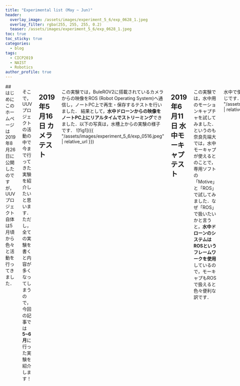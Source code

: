 ```yaml
---
title: "Experimental list (May ~ Jun)"
header:
  overlay_image: /assets/images/experiment_5_6/exp_0628_1.jpeg
  overlay_filter: rgba(255, 255, 255, 0.2)
  teaser: /assets/images/experiment_5_6/exp_0628_1.jpeg
toc: true
toc_sticky: true
categories:
  - blog
tags:
  - CICP2019
  - NAIST
  - Robotics
author_profile: true
---
```

<div class="row">

<div class="medium-12  columns" markdown="1">
## はじめに
このホームページは2019年8月26日に公開したのですが，UUVプロジェクト自体は5月頃から色々と活動を行ってきました．

そこで，UUVプロジェクトの活動の中で今まで行ってきた実験を紹介したいと思います．ただし，全ての実験を書くと内容が多くなってしまうので，今回の記事では**5~6月**に行った実験を紹介します！

## 2019年5月16日 カメラテスト
この実験では，BuleROV2に搭載されているカメラからの映像をROS (Robot Operating System)へ通信し，ノートPC上で再生・保存するテストを行いました．
結果として，**水中ドローンからの映像をノートPC上にリアルタイムでストリーミング**できました．以下の写真は，水槽上からの実験の様子です．
![fig1]({{ "/assets/images/experiment_5_6/exp_0516.jpeg" | relative_url }})


## 2019年6月11日 水中モーキャプテスト
この実験では，水中用のモーションキャプチャを試してみました．というのも奈良先端大では，水中モーキャプが使えるとのことで，専用ソフトの「Motive」と「ROS」で試してみました．なぜ「ROS」で扱いたいかと言うと，**水中ドローンのシステムはROSというフレームワークを使用**しているので，モーキャプもROSで扱えると色々便利な訳です．

水中で使う前に，陸上で試してみた様子がこんな感じです．
![fig2]({{ "/assets/images/experiment_5_6/exp_0611_1.jpeg" | relative_url }})

陸上でモーションを撮ってみたところ，それっぽいカメラ姿勢と，物体の位置情報が出せたので，実際に水槽に沈めてみました．
この時，Motive単体ではもちろん，**ROSでも物体の3次元座標をトピック通信**できました．実際に沈めた様子がこちらです．防水仕様とは分かっていながらも．沈める時はドキドキしました笑

![fig3]({{ "/assets/images/experiment_5_6/exp_0611_2.jpeg" | relative_url }})

本来は，水槽のすみに4つ並べないとキャリブレーションが難しいのですが，安全確保の問題から安全柵が設置されているところのみで設置しています．本音としては4つでもキツイのに一方向に3つだけとか．．．はい．

キャリブレーションワンドを使って，こんな感じでキャリブレーションをしましたが，結果は全くダメでした．原因は言うまでもないですね．
![fig4]({{ "/assets/images/experiment_5_6/exp_0611.gif" | relative_url }})

## 2019年6月14日 ゴミ収集実験1
この実験では，**初めてゴミの回収**を試しました．この時，ゴミを集める簡単な機構を取り付け，ペットボトルや缶を水槽に浮かせました．
![fig5]({{ "/assets/images/experiment_5_6/exp_0614_1.jpeg" | relative_url }})

この機構の収集アイデアは，ロボットの上の囲いにゴミが入るよう，ロボットを水面で前進させるというものです．

![fig6]({{ "/assets/images/experiment_5_6/exp_0614_2.jpeg" | relative_url }})

水面のゴミを集められるか試してみましたが，結果として完全に失敗でした．ですが，ロボットの動きや水流の影響など，たくさんの学びが得られました．
![fig7]({{ "/assets/images/experiment_5_6/exp_0614.gif" | relative_url }})

## 2019年6月18日 ゴミ収集実験2
この実験では，前回の失敗を活かして，ゴミ収集機構を２つ用意しました．
- 前回の機構に袋をつけて再チャレンジ
- **水中から上昇し，ゴミを囲いに入れる新機構**
![fig8]({{ "/assets/images/experiment_5_6/exp_0618_1.jpeg" | relative_url }})

![fig9]({{ "/assets/images/experiment_5_6/exp_0618_2.jpeg" | relative_url }})

結果として，前回の機構はやはりゴミを集めることは厳しかったです．理由はロボットの接近と同時にゴミが水流で逃げてしまうからです．
一方で，新機構は以下のgifのように，**成功率は低いもののゴミを収集することはできました．**ただし，機構的な問題はたくさん残っています．~~簡単に言うとちゃっちい?~~

![fig10]({{ "/assets/images/experiment_5_6/exp_0618.gif" | relative_url }})

## 2019年6月28日 データセット集め
この実験では，回収に関しては一旦お休みして，**ゴミの画像をたくさん撮ること**が目的です．というのも，ゴミの認識に近年流行りの機械学習を用いるため，たくさんのデータセットが必要でした．この時，水中ロボットには**GoProを設置**して写真や動画を撮影しました．ここで，アクリルの板は今後，ロボットに様々なパーツが取り付けられるように，設置しています．
![fig11]({{ "/assets/images/experiment_5_6/exp_0628_1.jpeg" | relative_url }})

以下は，gifを作成過程で少し荒くなってしまいましたが実際の様子です．(俯瞰視点，GoPro視点)

![fig12]({{ "/assets/images/experiment_5_6/exp_0628_1.gif" | relative_url }})

![fig13]({{ "/assets/images/experiment_5_6/exp_0628_2.gif" | relative_url }})
